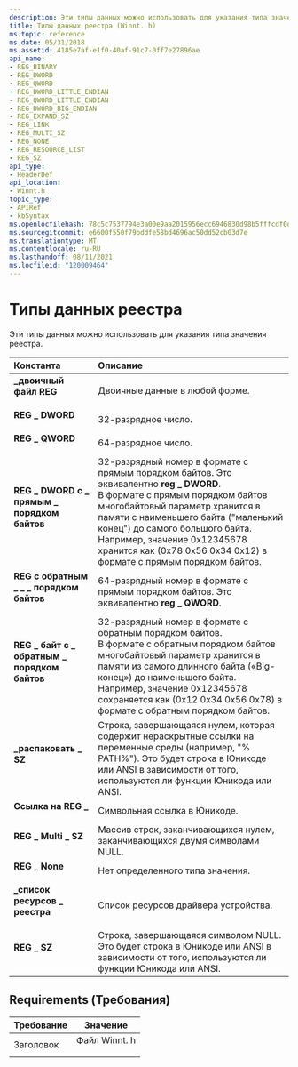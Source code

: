 ```yaml
---
description: Эти типы данных можно использовать для указания типа значения реестра.
title: Типы данных реестра (Winnt. h)
ms.topic: reference
ms.date: 05/31/2018
ms.assetid: 4185e7af-e1f0-40af-91c7-0ff7e27896ae
api_name:
- REG_BINARY
- REG_DWORD
- REG_QWORD
- REG_DWORD_LITTLE_ENDIAN
- REG_QWORD_LITTLE_ENDIAN
- REG_DWORD_BIG_ENDIAN
- REG_EXPAND_SZ
- REG_LINK
- REG_MULTI_SZ
- REG_NONE
- REG_RESOURCE_LIST
- REG_SZ
api_type:
- HeaderDef
api_location:
- Winnt.h
topic_type:
- APIRef
- kbSyntax
ms.openlocfilehash: 78c5c7537794e3a00e9aa2015956ecc6946830d98b5fffcdf0d7351c878cfe0a
ms.sourcegitcommit: e6600f550f79bddfe58bd4696ac50dd52cb03d7e
ms.translationtype: MT
ms.contentlocale: ru-RU
ms.lasthandoff: 08/11/2021
ms.locfileid: "120009464"
---
```

# <a name="registry-data-types"></a>Типы данных реестра

Эти типы данных можно использовать для указания типа значения реестра.



| Константа                                                                                                                                                                                      | Описание                                                                                                                                                                                                                                                                                                                  |
|:----------------------------------------------------------------------------------------------------------------------------------------------------------------------------------------------|:-----------------------------------------------------------------------------------------------------------------------------------------------------------------------------------------------------------------------------------------------------------------------------------------------------------------------------|
| <span id="REG_BINARY"></span><span id="reg_binary"></span><dl> <dt>**\_двоичный файл REG**</dt> </dl>                                          | Двоичные данные в любой форме.<br/>                                                                                                                                                                                                                                                                                          |
| <span id="REG_DWORD"></span><span id="reg_dword"></span><dl> <dt>**REG \_ DWORD**</dt> </dl>                                             | 32-разрядное число.<br/>                                                                                                                                                                                                                                                                                                    |
| <span id="REG_QWORD"></span><span id="reg_qword"></span><dl> <dt>**REG \_ QWORD**</dt> </dl>                                             | 64-разрядное число.<br/>                                                                                                                                                                                                                                                                                                    |
| <span id="REG_DWORD_LITTLE_ENDIAN"></span><span id="reg_dword_little_endian"></span><dl> <dt>**REG \_ DWORD с \_ прямым \_ порядком байтов**</dt> </dl> | 32-разрядный номер в формате с прямым порядком байтов. Это эквивалентно **reg \_ DWORD**.<br/> В формате с прямым порядком байтов многобайтовый параметр хранится в памяти с наименьшего байта ("маленький конец") до самого большого байта. Например, значение 0x12345678 хранится как (0x78 0x56 0x34 0x12) в формате с прямым порядком байтов.<br/> |
| <span id="REG_QWORD_LITTLE_ENDIAN"></span><span id="reg_qword_little_endian"></span><dl> <dt>**REG с обратным \_ \_ \_ порядком байтов**</dt> </dl> | 64-разрядный номер в формате с прямым порядком байтов. Это эквивалентно **reg \_ QWORD**. <br/>                                                                                                                                                                                                                                   |
| <span id="REG_DWORD_BIG_ENDIAN"></span><span id="reg_dword_big_endian"></span><dl> <dt>**REG \_ байт с \_ обратным \_ порядком байтов**</dt> </dl>          | 32-разрядный номер в формате с обратным порядком байтов.<br/> В формате с обратным порядком байтов многобайтовый параметр хранится в памяти из самого длинного байта («Big-конец») до наименьшего байта. Например, значение 0x12345678 сохраняется как (0x12 0x34 0x56 0x78) в формате с обратным порядком байтов.<br/>                                                   |
| <span id="REG_EXPAND_SZ"></span><span id="reg_expand_sz"></span><dl> <dt>**\_распаковать \_ SZ**</dt> </dl>                                | Строка, завершающаяся нулем, которая содержит нераскрытные ссылки на переменные среды (например, "% PATH%"). Это будет строка в Юникоде или ANSI в зависимости от того, используются ли функции Юникода или ANSI.<br/>                                                                                                     |
| <span id="REG_LINK"></span><span id="reg_link"></span><dl> <dt>**Ссылка на REG \_**</dt> </dl>                                                | Символьная ссылка в Юникоде.<br/>                                                                                                                                                                                                                                                                                            |
| <span id="REG_MULTI_SZ"></span><span id="reg_multi_sz"></span><dl> <dt>**REG \_ Multi \_ SZ**</dt> </dl>                                   | Массив строк, заканчивающихся нулем, заканчивающихся двумя символами NULL.<br/>                                                                                                                                                                                                                                      |
| <span id="REG_NONE"></span><span id="reg_none"></span><dl> <dt>**REG \_ None**</dt> </dl>                                                | Нет определенного типа значения.<br/>                                                                                                                                                                                                                                                                                            |
| <span id="REG_RESOURCE_LIST"></span><span id="reg_resource_list"></span><dl> <dt>**\_список ресурсов \_ реестра**</dt> </dl>                    | Список ресурсов драйвера устройства.<br/>                                                                                                                                                                                                                                                                                      |
| <span id="REG_SZ"></span><span id="reg_sz"></span><dl> <dt>**REG \_ SZ**</dt> </dl>                                                      | Строка, завершающаяся символом NULL. Это будет строка в Юникоде или ANSI в зависимости от того, используются ли функции Юникода или ANSI.<br/>                                                                                                                                                                                          |



## <a name="requirements"></a>Requirements (Требования)



| Требование | Значение |
|-------------------|------------------------------------------------------------------------------------|
| Заголовок<br/> | <dl> <dt>Файл Winnt. h</dt> </dl> |



 

 




